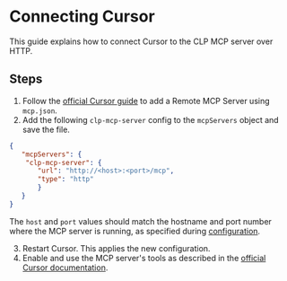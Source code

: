 # Connecting Cursor

This guide explains how to connect Cursor to the CLP MCP server over HTTP.

## Steps

1. Follow the [official Cursor guide](https://cursor.com/docs/context/mcp) to add a Remote MCP Server using `mcp.json`.
2. Add the following `clp-mcp-server` config to the `mcpServers` object and save the file.

```json
{
   "mcpServers": {
    "clp-mcp-server": {
	   "url": "http://<host>:<port>/mcp",
	   "type": "http"
	   }
   }
}
```
The `host` and `port` values should match the hostname and port number where the MCP server is running, as specified during [configuration](../guides-mcp-server/index.md#starting-mcp-server).

3. Restart Cursor. This applies the new configuration.
4. Enable and use the MCP server's tools as described in the [official Cursor documentation](https://cursor.com/docs/context/mcp#using-mcp-in-chat).
